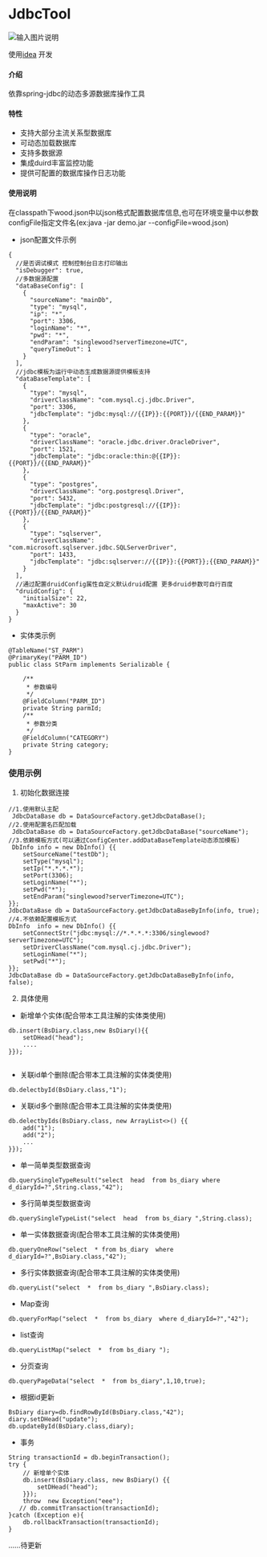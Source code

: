# JdbcTool
![输入图片说明](https://images.gitee.com/uploads/images/2021/0630/160626_0bf1b19a_688326.png "屏幕截图.png")

使用[idea](https://www.jetbrains.com/?from=jdbcTool) 开发
#### 介绍

依靠spring-jdbc的动态多源数据库操作工具

#### 特性

- 支持大部分主流关系型数据库
- 可动态加载数据库
- 支持多数据源
- 集成duird丰富监控功能
- 提供可配置的数据库操作日志功能

#### 使用说明

在classpath下wood.json中以json格式配置数据库信息,也可在环境变量中以参数configFile指定文件名(ex:java -jar demo.jar --configFile=wood.json)

- json配置文件示例

```
{
  //是否调试模式 控制控制台日志打印输出
  "isDebugger": true,
  //多数据源配置
  "dataBaseConfig": [
    {
      "sourceName": "mainDb",
      "type": "mysql",
      "ip": "*",
      "port": 3306,
      "loginName": "*",
      "pwd": "*",
      "endParam": "singlewood?serverTimezone=UTC",
      "queryTimeOut": 1
    }
  ],
  //jdbc模板为运行中动态生成数据源提供模板支持
  "dataBaseTemplate": [
    {
      "type": "mysql",
      "driverClassName": "com.mysql.cj.jdbc.Driver",
      "port": 3306,
      "jdbcTemplate": "jdbc:mysql://{{IP}}:{{PORT}}/{{END_PARAM}}"
    },
    {
      "type": "oracle",
      "driverClassName": "oracle.jdbc.driver.OracleDriver",
      "port": 1521,
      "jdbcTemplate": "jdbc:oracle:thin:@{{IP}}:{{PORT}}/{{END_PARAM}}"
    },
    {
      "type": "postgres",
      "driverClassName": "org.postgresql.Driver",
      "port": 5432,
      "jdbcTemplate": "jdbc:postgresql://{{IP}}:{{PORT}}/{{END_PARAM}}"
    },
    {
      "type": "sqlserver",
      "driverClassName": "com.microsoft.sqlserver.jdbc.SQLServerDriver",
      "port": 1433,
      "jdbcTemplate": "jdbc:sqlserver://{{IP}}:{{PORT}};{{END_PARAM}}"
    }
  ],
  //通过配置druidConfig属性自定义默认druid配置 更多druid参数可自行百度
  "druidConfig": {
    "initialSize": 22,
    "maxActive": 30
  }
}

```

- 实体类示例

```
@TableName("ST_PARM")
@PrimaryKey("PARM_ID")
public class StParm implements Serializable {

    /**
     * 参数编号
     */
    @FieldColumn("PARM_ID")
    private String parmId;
    /**
     * 参数分类
     */
    @FieldColumn("CATEGORY")
    private String category;
}
```

### 使用示例

1. 初始化数据连接

```
//1.使用默认主配
 JdbcDataBase db = DataSourceFactory.getJdbcDataBase();
//2.使用配置名匹配加载
 JdbcDataBase db = DataSourceFactory.getJdbcDataBase("sourceName");
//3.依赖模板方式(可以通过ConfigCenter.addDataBaseTemplate动态添加模板)
 DbInfo info = new DbInfo() {{
    setSourceName("testDb");
    setType("mysql");
    setIp("*.*.*.*");
    setPort(3306);
    setLoginName("*");
    setPwd("*");
    setEndParam("singlewood?serverTimezone=UTC");
}};
JdbcDataBase db = DataSourceFactory.getJdbcDataBaseByInfo(info, true);
//4.不依赖配置模板方式
DbInfo  info = new DbInfo() {{
    setConnectStr("jdbc:mysql://*.*.*.*:3306/singlewood?serverTimezone=UTC");
    setDriverClassName("com.mysql.cj.jdbc.Driver");
    setLoginName("*");
    setPwd("*");
}};
JdbcDataBase db = DataSourceFactory.getJdbcDataBaseByInfo(info, false);
```

2. 具体使用

- 新增单个实体(配合带本工具注解的实体类使用)

```
db.insert(BsDiary.class,new BsDiary(){{
    setDHead("head");
    ....
}});
            
```

- 关联id单个删除(配合带本工具注解的实体类使用)

```
db.delectbyId(BsDiary.class,"1");
```

- 关联id多个删除(配合带本工具注解的实体类使用)

```
db.delectbyIds(BsDiary.class, new ArrayList<>() {{
    add("1");
    add("2");
    ...
}});
```

- 单一简单类型数据查询

```
db.querySingleTypeResult("select  head  from bs_diary where d_diaryId=?",String.class,"42");
```

- 多行简单类型数据查询

```
db.querySingleTypeList("select  head  from bs_diary ",String.class);
```

- 单一实体数据查询(配合带本工具注解的实体类使用)

```
db.queryOneRow("select  * from bs_diary  where d_diaryId=?",BsDiary.class,"42");
```

- 多行实体数据查询(配合带本工具注解的实体类使用)

```
db.queryList("select  *  from bs_diary ",BsDiary.class);
```

- Map查询

```
db.queryForMap("select  *  from bs_diary  where d_diaryId=?","42");
```

- list<Map>查询

```
db.queryListMap("select  *  from bs_diary ");
```

- 分页查询

```                                                                                                                                                                                                                                                                                                                                                                                                                                                                                                                                                                                                                                                                                                                                                                                                                                                                                                                                                                                                                                                                                                                                                                                                                                                                                                                                                                                                                                                                                                                                                                                                                                                                                                                                                                                                                                                                                                                                                                                                                                                                                                                                                                                                                               
db.queryPageData("select  *  from bs_diary",1,10,true);
```

- 根据id更新

```
BsDiary diary=db.findRowById(BsDiary.class,"42");
diary.setDHead("update");
db.updateById(BsDiary.class,diary);
```

- 事务

```
String transactionId = db.beginTransaction();
try {
    // 新增单个实体
    db.insert(BsDiary.class, new BsDiary() {{
        setDHead("head");
    }});
    throw  new Exception("eee");
   // db.commitTransaction(transactionId);
}catch (Exception e){
    db.rollbackTransaction(transactionId);
}
```

......待更新













